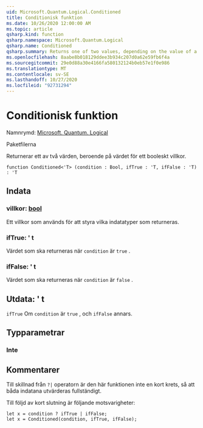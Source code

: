 ```yaml
---
uid: Microsoft.Quantum.Logical.Conditioned
title: Conditionisk funktion
ms.date: 10/26/2020 12:00:00 AM
ms.topic: article
qsharp.kind: function
qsharp.namespace: Microsoft.Quantum.Logical
qsharp.name: Conditioned
qsharp.summary: Returns one of two values, depending on the value of a Boolean condition.
ms.openlocfilehash: 8aabe8b018129ddee3b934c207d0a62e59fb6f4a
ms.sourcegitcommit: 29e0d88a30e4166fa580132124b0eb57e1f0e986
ms.translationtype: MT
ms.contentlocale: sv-SE
ms.lasthandoff: 10/27/2020
ms.locfileid: "92731294"
---
```

# <a name="conditioned-function"></a>Conditionisk funktion

Namnrymd: [Microsoft. Quantum. Logical](xref:Microsoft.Quantum.Logical)

Paketfilerna [](https://nuget.org/packages/)


Returnerar ett av två värden, beroende på värdet för ett booleskt villkor.

```qsharp
function Conditioned<'T> (condition : Bool, ifTrue : 'T, ifFalse : 'T) : 'T
```


## <a name="input"></a>Indata

### <a name="condition--bool"></a>villkor: [bool](xref:microsoft.quantum.lang-ref.bool)

Ett villkor som används för att styra vilka indatatyper som returneras.


### <a name="iftrue--t"></a>ifTrue: ' t

Värdet som ska returneras när `condition` är `true` .


### <a name="iffalse--t"></a>ifFalse: ' t

Värdet som ska returneras när `condition` är `false` .



## <a name="output--t"></a>Utdata: ' t

`ifTrue` Om `condition` är `true` , och `ifFalse` annars.

## <a name="type-parameters"></a>Typparametrar

### <a name="t"></a>Inte



## <a name="remarks"></a>Kommentarer

Till skillnad från `?|` operatorn är den här funktionen inte en kort krets, så att båda indatana utvärderas fullständigt.

Till följd av kort slutning är följande motsvarigheter:

```Q#
let x = condition ? ifTrue | ifFalse;
let x = Conditioned(condition, ifTrue, ifFalse);
```
